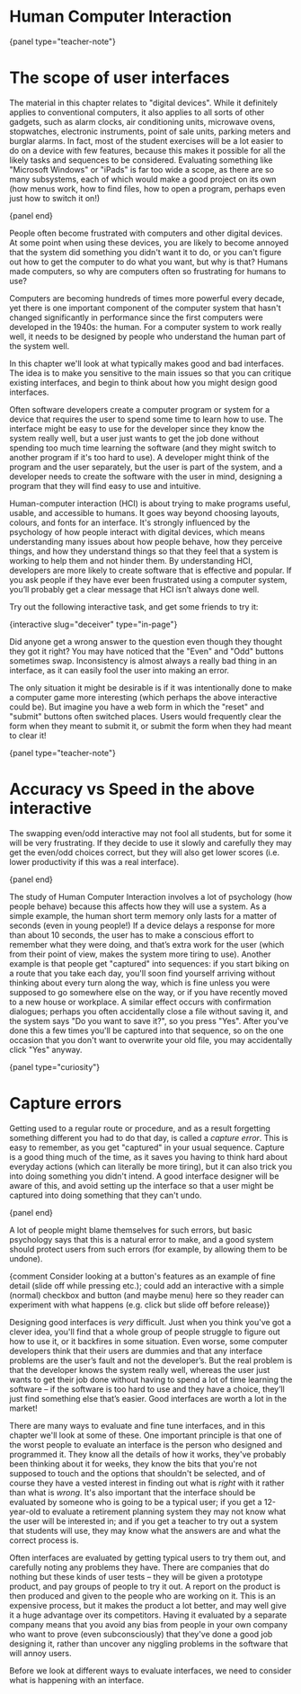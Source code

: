 # Human Computer Interaction

{panel type="teacher-note"}

# The scope of user interfaces

The material in this chapter relates to "digital devices".
While it definitely applies to conventional computers, it also applies to all sorts of other gadgets, such as alarm clocks, air conditioning units, microwave ovens, stopwatches, electronic instruments, point of sale units, parking meters and burglar alarms.
In fact, most of the student exercises will be a lot easier to do on a device with few features, because this makes it possible for all the likely tasks and sequences to be considered.
Evaluating something like "Microsoft Windows" or "iPads" is far too wide a scope, as there are so many subsystems, each of which would make a good project on its own (how menus work, how to find files, how to open a program, perhaps even just how to switch it on!)

{panel end}

People often become frustrated with computers and other digital devices.
At some point when using these devices, you are likely to become annoyed that the system did something you didn't want it to do, or you can't figure out how to get the computer to do what you want, but why is that?
Humans made computers, so why are computers often so frustrating for humans to use?

Computers are becoming hundreds of times more powerful every decade, yet there is one important component of the computer system that hasn't changed significantly in performance since the first computers were developed in the 1940s: the human.
For a computer system to work really well, it needs to be designed by people who understand the human part of the system well.

In this chapter we'll look at what typically makes good and bad interfaces.
The idea is to make you sensitive to the main issues so that you can critique existing interfaces, and begin to think about how you might design good interfaces.

Often software developers create a computer program or system for a device that requires the user to spend some time to learn how to use.
The interface might be easy to use for the developer since they know the system really well, but a user just wants to get the job done without spending too much time learning the software (and they might switch to another program if it's too hard to use).
A developer might think of the program and the user separately, but the user is part of the system, and a developer needs to create the software with the user in mind, designing a program that they will find easy to use and intuitive.

Human-computer interaction (HCI) is about trying to make programs useful, usable, and accessible to humans.
It goes way beyond choosing layouts, colours, and fonts for an interface.
It's strongly influenced by the psychology of how people interact with digital devices, which means understanding many issues about how people behave, how they perceive things, and how they understand things so that they feel that a system is working to help them and not hinder them.
By understanding HCI, developers are more likely to create software that is effective and popular.
If you ask people if they have ever been frustrated using a computer system, you’ll probably get a clear message that HCI isn’t always done well.

Try out the following interactive task, and get some friends to try it:

{interactive slug="deceiver" type="in-page"}

Did anyone get a wrong answer to the question even though they thought they got it right?
You may have noticed that the "Even" and "Odd" buttons sometimes swap.
Inconsistency is almost always a really bad thing in an interface, as it can easily fool the user into making an error.

The only situation it might be desirable is if it was intentionally done to make a computer game more interesting (which perhaps the above interactive could be).
But imagine you have a web form in which the "reset" and "submit" buttons often switched places.
Users would frequently clear the form when they meant to submit it, or submit the form when they had meant to clear it!

{panel type="teacher-note"}

# Accuracy vs Speed in the above interactive

The swapping even/odd interactive may not fool all students, but for some it will be very frustrating.
If they decide to use it slowly and carefully they may get the even/odd choices correct, but they will also get lower scores (i.e. lower productivity if this was a real interface).

{panel end}

The study of Human Computer Interaction involves a lot of psychology (how people behave) because this affects how they will use a system.
As a simple example, the human short term memory only lasts for a matter of seconds (even in young people!)
If a device delays a response for more than about 10 seconds, the user has to make a conscious effort to remember what they were doing, and that’s extra work for the user (which from their point of view, makes the system more tiring to use).
Another example is that people get "captured" into sequences: if you start biking on a route that you take each day, you'll soon find yourself arriving without thinking about every turn along the way, which is fine unless you were supposed to go somewhere else on the way, or if you have recently moved to a new house or workplace.
A similar effect occurs with confirmation dialogues; perhaps you often accidentally close a file without saving it, and the system says "Do you want to save it?", so you press "Yes".
After you've done this a few times you'll be captured into that sequence, so on the one occasion that you don't want to overwrite your old file, you may accidentally click "Yes" anyway.

{panel type="curiosity"}

# Capture errors

Getting used to a regular route or procedure, and as a result forgetting something different you had to do that day, is called a *capture error*.
This is easy to remember, as you get "captured" in your usual sequence.
Capture is a good thing much of the time, as it saves you having to think hard about everyday actions (which can literally be more tiring),
but it can also trick you into doing something you didn't intend.
A good interface designer will be aware of this, and avoid setting up the interface so that a user might be captured into doing something that they can't undo.

{panel end}

A lot of people might blame themselves for such errors, but basic psychology says that this is a natural error to make, and a good system should protect users from such errors (for example, by allowing them to be undone).

{comment Consider looking at a button's features as an example of fine detail (slide off while pressing etc.); could add an interactive with a simple (normal) checkbox and button (and maybe menu) here so they reader can experiment with what happens (e.g. click but slide off before release)}

Designing good interfaces is *very* difficult.
Just when you think you've got a clever idea, you'll find that a whole group of people struggle to figure out how to use it, or it backfires in some situation.
Even worse, some computer developers think that their users are dummies and that any interface problems are the user’s fault and not the developer’s.
But the real problem is that the developer knows the system really well, whereas the user just wants to get their job done without having to spend a lot of time learning the software – if the software is too hard to use and they have a choice, they’ll just find something else that’s easier.
Good interfaces are worth a lot in the market!

There are many ways to evaluate and fine tune interfaces, and in this chapter we'll look at some of these.
One important principle is that one of the worst people to evaluate an interface is the person who designed and programmed it.
They know all the details of how it works, they've probably been thinking about it for weeks, they know the bits that you're not supposed to touch and the options that shouldn't be selected, and of course they have a vested interest in finding out what is *right* with it rather than what is *wrong*.
It's also important that the interface should be evaluated by someone who is going to be a typical user; if you get a 12-year-old to evaluate a retirement planning system they may not know what the user will be interested in; and if you get a teacher to try out a system that students will use, they may know what the answers are and what the correct process is.

Often interfaces are evaluated by getting typical users to try them out, and carefully noting any problems they have.
There are companies that do nothing but these kinds of user tests – they will be given a prototype product, and pay groups of people to try it out.
A report on the product is then produced and given to the people who are working on it.
This is an expensive process, but it makes the product a lot better, and may well give it a huge advantage over its competitors.
Having it evaluated by a separate company means that you avoid any bias from people in your own company who want to prove (even subconsciously) that they've done a good job designing it, rather than uncover any niggling problems in the software that will annoy users.

Before we look at different ways to evaluate interfaces, we need to consider what is happening with an interface.
